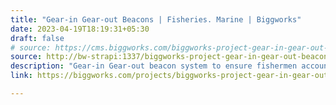 ```yaml
---
title: "Gear-in Gear-out Beacons | Fisheries. Marine | Biggworks"
date: 2023-04-19T18:19:31+05:30
draft: false
# source: https://cms.biggworks.com/biggworks-project-gear-in-gear-out-beacons
source: http://bw-strapi:1337/biggworks-project-gear-in-gear-out-beacons
description: "Gear-in Gear-out beacon system to ensure fishermen accountability in large fleets."
link: https://biggworks.com/projects/biggworks-project-gear-in-gear-out-beacons/

---
```


